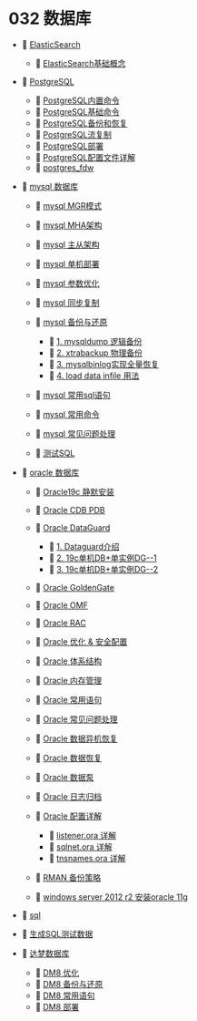 # 032 数据库

* 📑 [ElasticSearch](siyuan://blocks/20231110105237-w1ey8rx)

  * 📄 [ElasticSearch基础概念](siyuan://blocks/20231110105237-992g161)
* 📑 [PostgreSQL](siyuan://blocks/20231110105237-atcrzhw)

  * 📄 [PostgreSQL内置命令](siyuan://blocks/20231110105237-3qqcg21)
  * 📄 [PostgreSQL基础命令](siyuan://blocks/20231110105237-jfv26qu)
  * 📄 [PostgreSQL备份和恢复](siyuan://blocks/20231110105237-5etbppl)
  * 📄 [PostgreSQL流复制](siyuan://blocks/20231110105237-00abtyb)
  * 📄 [PostgreSQL部署](siyuan://blocks/20231110105237-meuhizy)
  * 📄 [PostgreSQL配置文件详解](siyuan://blocks/20231110105237-34yj7ao)
  * 📄 [postgres_fdw](siyuan://blocks/20231110105237-5zs7xa4)
* 📑 [mysql 数据库](siyuan://blocks/20231110105237-jvq1lon)

  * 📄 [mysql MGR模式](siyuan://blocks/20231110105237-li1j1hc)
  * 📄 [mysql MHA架构](siyuan://blocks/20231110105237-8erosed)
  * 📄 [mysql 主从架构](siyuan://blocks/20231110105237-5w749pk)
  * 📄 [mysql 单机部署](siyuan://blocks/20231110105237-43cf8c9)
  * 📄 [mysql 参数优化](siyuan://blocks/20231110105237-7lp46ma)
  * 📄 [mysql 同步复制](siyuan://blocks/20231110105237-dzzqb3f)
  * 📑 [mysql 备份与还原](siyuan://blocks/20231110105237-ofmwwr0)

    * 📄 [1. mysqldump 逻辑备份](siyuan://blocks/20231110105237-g9ygsl4)
    * 📄 [2. xtrabackup 物理备份](siyuan://blocks/20231110105237-4hx2fib)
    * 📄 [3. mysqlbinlog实现全量恢复](siyuan://blocks/20231110105237-le2efo2)
    * 📄 [4. load data infile 用法](siyuan://blocks/20231110105237-vq1j5jf)
  * 📄 [mysql 常用sql语句](siyuan://blocks/20231110105237-lt6xskv)
  * 📄 [mysql 常用命令](siyuan://blocks/20231110105237-an9tipd)
  * 📄 [mysql 常见问题处理](siyuan://blocks/20231110105237-bhuvh4m)
  * 📄 [测试SQL](siyuan://blocks/20231110105237-lkuixg0)
* 📑 [oracle 数据库](siyuan://blocks/20231110105237-3mxkuz9)

  * 📄 [Oracle19c 静默安装](siyuan://blocks/20231110105237-i3wbtoj)
  * 📄 [Oracle CDB PDB](siyuan://blocks/20231110105237-oul69f4)
  * 📑 [Oracle DataGuard](siyuan://blocks/20231110105237-prfvvi6)

    * 📄 [1. Dataguard介绍](siyuan://blocks/20231110105237-nvvzb3i)
    * 📄 [2. 19c单机DB+单实例DG--1](siyuan://blocks/20231110105237-iwop2dy)
    * 📄 [3. 19c单机DB+单实例DG--2](siyuan://blocks/20231110105237-2dg3i74)
  * 📄 [Oracle GoldenGate](siyuan://blocks/20231110105237-qatg4mk)
  * 📄 [Oracle OMF](siyuan://blocks/20231110105237-1muwt5l)
  * 📄 [Oracle RAC](siyuan://blocks/20231110105237-22u6zer)
  * 📄 [Oracle 优化 &amp; 安全配置](siyuan://blocks/20231110105237-sfeh1a7)
  * 📄 [Oracle 体系结构](siyuan://blocks/20231110105237-0ngto5m)
  * 📄 [Oracle 内存管理](siyuan://blocks/20231110105237-eh86m8g)
  * 📄 [Oracle 常用语句](siyuan://blocks/20231110105237-4d46t04)
  * 📄 [Oracle 常见问题处理](siyuan://blocks/20231110105237-ly2ljyl)
  * 📄 [Oracle 数据异机恢复](siyuan://blocks/20231110105237-o1b43ni)
  * 📄 [Oracle 数据恢复](siyuan://blocks/20231110105237-dqhx1fc)
  * 📄 [Oracle 数据泵](siyuan://blocks/20231110105237-olz151u)
  * 📄 [Oracle 日志归档](siyuan://blocks/20231110105237-8m376yh)
  * 📑 [Oracle 配置详解](siyuan://blocks/20231110105237-3rvwxhs)

    * 📄 [listener.ora 详解](siyuan://blocks/20231110105237-5d8jkrr)
    * 📄 [sqlnet.ora 详解](siyuan://blocks/20231110105237-h2566di)
    * 📄 [tnsnames.ora 详解](siyuan://blocks/20231110105237-m6s6lud)
  * 📄 [RMAN 备份策略](siyuan://blocks/20231110105237-b95b8d3)
  * 📄 [windows server 2012 r2 安装oracle 11g](siyuan://blocks/20231110105237-h3tbtwx)
* 📄 [sql](siyuan://blocks/20231224113844-c0r0anl)
* 📄 [生成SQL测试数据](siyuan://blocks/20231110105237-gb62sne)
* 📑 [达梦数据库](siyuan://blocks/20231110105237-r8pm1yd)

  * 📄 [DM8 优化](siyuan://blocks/20231110105237-k9ifwaa)
  * 📄 [DM8 备份与还原](siyuan://blocks/20231110105237-x843o70)
  * 📄 [DM8 常用语句](siyuan://blocks/20231110105237-ek7pxr5)
  * 📄 [DM8 部署](siyuan://blocks/20231110105237-c2axb04)

‍
